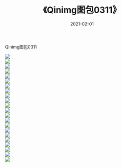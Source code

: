﻿---
layout: post
title:  《Qinimg图包0311》
date:   2021-02-01
img: http://imgx.orgx.ga/Qinimg图包/Qinimg图包0311/000.jpg
categories: [美女, 清纯, 唯美]
---

Qinimg图包0311

 ![](http://imgx.orgx.ga/Qinimg图包/Qinimg图包0311/001.jpg) <br>![](http://imgx.orgx.ga/Qinimg图包/Qinimg图包0311/002.jpg) <br>![](http://imgx.orgx.ga/Qinimg图包/Qinimg图包0311/003.jpg) <br>![](http://imgx.orgx.ga/Qinimg图包/Qinimg图包0311/004.jpg) <br>![](http://imgx.orgx.ga/Qinimg图包/Qinimg图包0311/005.jpg) <br>![](http://imgx.orgx.ga/Qinimg图包/Qinimg图包0311/006.jpg) <br>![](http://imgx.orgx.ga/Qinimg图包/Qinimg图包0311/007.jpg) <br>![](http://imgx.orgx.ga/Qinimg图包/Qinimg图包0311/008.jpg) <br>![](http://imgx.orgx.ga/Qinimg图包/Qinimg图包0311/009.jpg) <br>![](http://imgx.orgx.ga/Qinimg图包/Qinimg图包0311/010.jpg) <br>![](http://imgx.orgx.ga/Qinimg图包/Qinimg图包0311/011.jpg) <br>![](http://imgx.orgx.ga/Qinimg图包/Qinimg图包0311/012.jpg) <br>![](http://imgx.orgx.ga/Qinimg图包/Qinimg图包0311/013.jpg) <br>![](http://imgx.orgx.ga/Qinimg图包/Qinimg图包0311/014.jpg) <br>![](http://imgx.orgx.ga/Qinimg图包/Qinimg图包0311/015.jpg) <br>![](http://imgx.orgx.ga/Qinimg图包/Qinimg图包0311/016.jpg) <br>![](http://imgx.orgx.ga/Qinimg图包/Qinimg图包0311/017.jpg) <br>![](http://imgx.orgx.ga/Qinimg图包/Qinimg图包0311/018.jpg) <br>![](http://imgx.orgx.ga/Qinimg图包/Qinimg图包0311/019.jpg) <br>![](http://imgx.orgx.ga/Qinimg图包/Qinimg图包0311/020.jpg) <br>![](http://imgx.orgx.ga/Qinimg图包/Qinimg图包0311/021.jpg) <br>![](http://imgx.orgx.ga/Qinimg图包/Qinimg图包0311/022.jpg) <br>